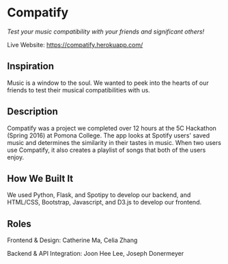 Compatify
========

*Test your music compatibility with your friends and significant others!*

Live Website: https://compatify.herokuapp.com/

Inspiration
-----------

Music is a window to the soul. We wanted to peek into the hearts of our friends to test their musical compatibilities with us.

Description
-----------

Compatify was a project we completed over 12 hours at the 5C Hackathon (Spring 2016) at Pomona College. The app looks at Spotify users' saved music and determines the similarity in their tastes in music. When two users use Compatify, it also creates a playlist of songs that both of the users enjoy.

How We Built It
---------------

We used Python, Flask, and Spotipy to develop our backend, and HTML/CSS, Bootstrap, Javascript, and D3.js to develop our frontend.

Roles
-----

Frontend & Design: Catherine Ma, Celia Zhang

Backend & API Integration: Joon Hee Lee, Joseph Donermeyer
